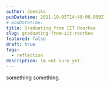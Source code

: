 ```yaml
---
author: Jeevika
pubDatetime: 2011-10-05T14:48:00.000Z
# modDatetime:
title: Graduating from IIT Roorkee
slug: graduating-from-iit-roorkee
featured: false
draft: true
tags:
  - reflection
description: im not sure yet.
---
```

something something.